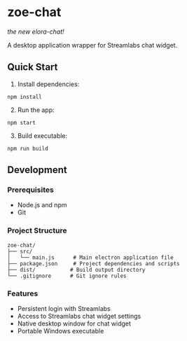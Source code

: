 # zoe-chat
*the new elora-chat!*

A desktop application wrapper for Streamlabs chat widget.

## Quick Start

1. Install dependencies:
```
npm install
```

2. Run the app:
```
npm start
```

3. Build executable:
```
npm run build
```

## Development

### Prerequisites
- Node.js and npm
- Git

### Project Structure
```
zoe-chat/
├── src/
│   └── main.js      # Main electron application file
├── package.json     # Project dependencies and scripts
├── dist/           # Build output directory
└── .gitignore      # Git ignore rules
```

### Features
- Persistent login with Streamlabs
- Access to Streamlabs chat widget settings
- Native desktop window for chat widget
- Portable Windows executable